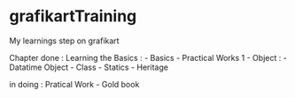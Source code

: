 # grafikartTraining
My learnings step on grafikart

Chapter done : 
  Learning the Basics : - Basics
    - Practical Works 1
    - Object : - Datatime Object
               - Class
               - Statics
               - Heritage

in doing : Pratical Work - Gold book
